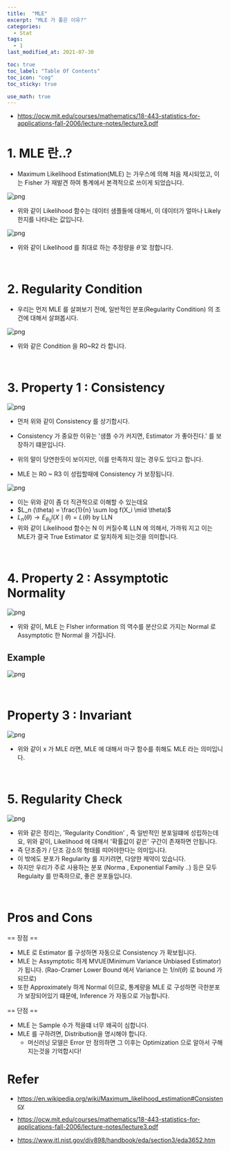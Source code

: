 ```yaml
---
title:  "MLE"
excerpt: "MLE 가 좋은 이유?"
categories:
  - Stat
tags:
  - 1
last_modified_at: 2021-07-30

toc: true
toc_label: "Table Of Contents"
toc_icon: "cog"
toc_sticky: true

use_math: true
---
```


- https://ocw.mit.edu/courses/mathematics/18-443-statistics-for-applications-fall-2006/lecture-notes/lecture3.pdf

#  1. MLE 란..?

- Maximum Likelihood Estimation(MLE) 는 가우스에 의해 처음 제시되었고, 이는 Fisher 가 재발견 하여 통계에서 본격적으로 쓰이게 되었습니다. 

![png](/assets/images/Stat/22_1.png)

- 위와 같이 Likelihood 함수는 데이터 샘플들에 대해서, 이 데이터가 얼마나 Likely 한지를 나타내는 값입니다. 

![png](/assets/images/Stat/22_2.png)

- 위와 같이 Likelihood 를 최대로 하는 추정량을 $\hat{\theta}$ 로 정합니다. 

<br>

# 2. Regularity Condition

- 우리는 먼저 MLE 를 살펴보기 전에, 일반적인 분포(Regularity Condition) 의 조건에 대해서 살펴봅시다.

![png](/assets/images/Stat/22_4.png)

- 위와 같은 Condition 을 R0~R2 라 합니다.

<br>

# 3. Property 1 : Consistency

![png](/assets/images/Stat/22_3.png)

- 먼저 위와 같이 Consistency 를 상기합시다. 
- Consistency 가 중요한 이유는 '샘플 수가 커지면, Estimator 가 좋아진다.' 를 보장하기 떄문입니다.
- 위의 말이 당연한듯이 보이지만, 이를 만족하지 않는 경우도 있다고 합니다.

- MLE 는 R0 ~ R3  이 성립할때에 Consistency 가 보장됩니다.

![png](/assets/images/Stat/22_7.png)

- 이는 위와 같이 좀 더 직관적으로 이해할 수 있는데요
- $L_n (\theta) = \frac{1}{n} \sum log f(X_i \mid \theta)$ 
- $L_n(\theta) \to E_{\theta_0} l(X\mid \theta) = L(\theta)$ by LLN
- 위와 같이 Likelihood 함수는 N 이 커질수록 LLN 에 의해서, 가까워 지고 이는 MLE가 결국 True Estimator 로 일치하게 되는것을 의미합니다. 

<br>

# 4. Property 2 : Assymptotic Normality

![png](/assets/images/Stat/22_5.png)

- 위와 같이, MLE 는 FIsher information 의 역수를 분산으로 가지는 Normal 로 Assymptotic 한 Normal 을 가집니다. 

## Example

![png](/assets/images/Stat/22_6.png)

<br>

# Property 3 : Invariant

![png](/assets/images/Stat/22_9.png)

- 위와 같이 x 가 MLE 라면, MLE 에 대해서 마구 함수를 취해도 MLE 라는 의미입니다. 

<br>

# 5. Regularity Check

![png](/assets/images/Stat/22_8.png)

- 위와 같은 정리는, 'Regularity Condition' , 즉 일반적인 분포일떄에 성립하는데요, 위와 같이, Likelihood 에 대해서 '확률값이 같은' 구간이 존재하면 안됩니다. 
- 즉 단조증가 / 단조 감소의 형태를 띠어야한다는 의미입니다.
- 이 밖에도 분포가 Regularity 를 지키려면, 다양한 제약이 있습니다.
- 하지만 우리가 주로 사용하는 분포 (Norma , Exponential Family ..) 등은 모두 Regulaity 를 만족하므로, 좋은 분포들입니다.

<br>

# Pros and Cons

== 장점 ==

- MLE 로 Estimator 를 구성하면 자동으로 Consistency 가 확보됩니다. 
- MLE 는 Assymptotic 하게 MVUE(Minimum Variance Unbiased Estimator) 가 됩니다. (Rao-Cramer Lower Bound 에서 Variance 는 $1/nI(\theta)$ 로 bound 가 되므로)
- 또한 Approximately 하게 Normal 이므로, 통계량을 MLE 로 구성하면 극한분포가 보장되어있기 떄문에, Inference 가 자동으로 가능합니다. 

== 단점 ==

- MLE 는 Sample 수가 적을떄 너무 왜곡이 심합니다. 
- MLE 를 구하려면, Distribution을 명시해야 합니다. 
  - 머신러닝 모델은 Error 만 정의하면 그 이후는 Optimization 으로 알아서 구해지는것을 기억합시다! 



# Refer

- <https://en.wikipedia.org/wiki/Maximum_likelihood_estimation#Consistency>

- https://ocw.mit.edu/courses/mathematics/18-443-statistics-for-applications-fall-2006/lecture-notes/lecture3.pdf

- https://www.itl.nist.gov/div898/handbook/eda/section3/eda3652.htm

  
